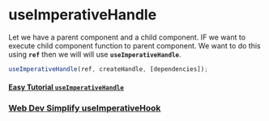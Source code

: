 # useImperativeHandle

Let we have a parent component and a child component. IF we want to execute child component function to parent component. We want to do this using **`ref`** then we will will use **`useImperativeHandle`**. 


```javascript
useImperativeHandle(ref, createHandle, [dependencies]);
```
#### [Easy Tutorial `useImperativeHandle`](https://youtu.be/YKnaz4Rnj7w)


### [Web Dev Simplify useImperativeHook](https://blog.webdevsimplified.com/2022-06/use-imperative-handle/)
